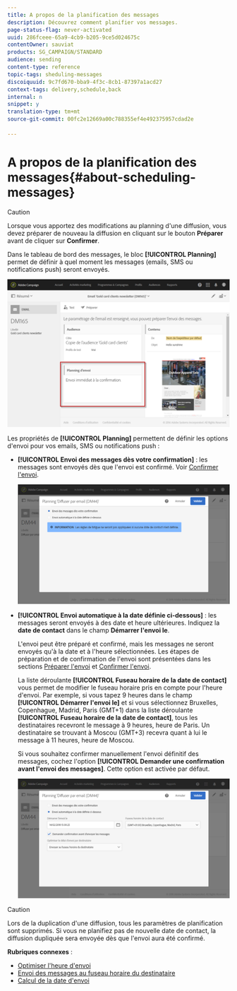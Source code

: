 ```yaml
---
title: A propos de la planification des messages
description: Découvrez comment planifier vos messages.
page-status-flag: never-activated
uuid: 286fceee-65a9-4cb9-b205-9ce5d024675c
contentOwner: sauviat
products: SG_CAMPAIGN/STANDARD
audience: sending
content-type: reference
topic-tags: sheduling-messages
discoiquuid: 9c7fd670-bba9-4f3c-8cb1-87397a1acd27
context-tags: delivery,schedule,back
internal: n
snippet: y
translation-type: tm+mt
source-git-commit: 00fc2e12669a00c788355ef4e492375957cdad2e

---
```



# A propos de la planification des messages{#about-scheduling-messages}

>[!CAUTION]
>
>Lorsque vous apportez des modifications au planning d'une diffusion, vous devez préparer de nouveau la diffusion en cliquant sur le bouton **Préparer** avant de cliquer sur **Confirmer**.

Dans le tableau de bord des messages, le bloc **[!UICONTROL Planning]** permet de définir à quel moment les messages (emails, SMS ou notifications push) seront envoyés.

![](assets/delivery_dashboard.png)

Les propriétés de **[!UICONTROL Planning]** permettent de définir les options d'envoi pour vos emails, SMS ou notifications push :

* **[!UICONTROL Envoi des messages dès votre confirmation]** : les messages sont envoyés dès que l'envoi est confirmé. Voir [Confirmer l'envoi](../../sending/using/confirming-the-send.md).

   ![](assets/delivery_planning_1.png)

* **[!UICONTROL Envoi automatique à la date définie ci-dessous]** : les messages seront envoyés à des date et heure ultérieures. Indiquez la **date de contact** dans le champ **Démarrer l'envoi le**.

   L'envoi peut être préparé et confirmé, mais les messages ne seront envoyés qu'à la date et à l'heure sélectionnées. Les étapes de préparation et de confirmation de l'envoi sont présentées dans les sections [Préparer l'envoi](../../sending/using/preparing-the-send.md) et [Confirmer l'envoi](../../sending/using/confirming-the-send.md).

   La liste déroulante **[!UICONTROL Fuseau horaire de la date de contact]** vous permet de modifier le fuseau horaire pris en compte pour l'heure d'envoi. Par exemple, si vous tapez 9 heures dans le champ **[!UICONTROL Démarrer l'envoi le]** et si vous sélectionnez Bruxelles, Copenhague, Madrid, Paris (GMT+1) dans la liste déroulante **[!UICONTROL Fuseau horaire de la date de contact]**, tous les destinataires recevront le message à 9 heures, heure de Paris. Un destinataire se trouvant à Moscou (GMT+3) recevra quant à lui le message à 11 heures, heure de Moscou.

   Si vous souhaitez confirmer manuellement l'envoi définitif des messages, cochez l'option **[!UICONTROL Demander une confirmation avant l'envoi des messages]**. Cette option est activée par défaut.

   ![](assets/delivery_planning.png)

>[!CAUTION]
>
>Lors de la duplication d'une diffusion, tous les paramètres de planification sont supprimés. Si vous ne planifiez pas de nouvelle date de contact, la diffusion dupliquée sera envoyée dès que l'envoi aura été confirmé.

**Rubriques connexes** :

* [Optimiser l'heure d'envoi](../../sending/using/optimizing-the-sending-time.md)
* [Envoi des messages au fuseau horaire du destinataire](../../sending/using/sending-messages-at-the-recipient-s-time-zone.md)
* [Calcul de la date d'envoi](../../sending/using/computing-the-sending-date.md)

